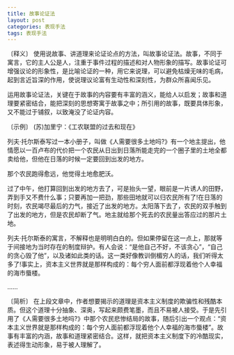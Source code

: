 ```yaml
---
title: 故事论证法
layout: post
categories: 表现手法
tags: 表现手法
---
```


〔释义〕 使用说故事、讲道理来论证论点的方法，叫故事论证法。故事，不同于寓言，它的主人公是人，注重于事件过程的描述和对人物形象的描写。故事论证可增强议论的形象性，是比喻论证的一种，用它来说理，可以避免枯燥无味的毛病，起到言近旨深的作用，使说理议论富有生动性和深刻性，为群众所喜闻乐见。

运用故事论证法，关键在于故事的内容要有丰富的涵义，能给人以启发；故事和道理要紧密结合，能把深刻的思想寄寓于故事之中；所引用的故事，既要具体形象，又不能过于铺叙，以致淹没了论证内容。

〔示例〕 (苏)加里宁：《工农联盟的过去和现在》

列夫·托尔斯泰写过一本小册子，叫做《人需要很多土地吗?》有一个地主提出，他情愿以一百卢布的代价把一个农民从日出到日落所能走完的一个圈子里的土地全都卖给他，但他在日落的时候一定要回到出发的地方。

那个农民跑得愈远，他觉得土地愈肥沃。

过了中午，他打算回到出发的地方去了，可是抬头一望，眼前是一片诱人的田野，弄到手又不费什么事；只要再加一把劲，那些田地就可以归农民所有了!在日落的时刻，农民竭尽最后的力气，接近了出发的地方。太阳落下去了，农民的双手触到了出发的地方，但是农民却断了气。地主就给那个死去的农民量出答应过的那片土地。

列夫·托尔斯泰的寓言，不解释也是明明白白的。但如果停留在这一点上，那就等于间接地为当时存在的制度辩护。有人会说：“是他自己不好，不该贪心”，“自己的贪心毁了他”，以及诸如此类的话。这一类好像教训倒楣穷人的话，我们听得太多了!事实上，资本主义世界就是那样构成的：每个穷人面前都浮现着他个人幸福的海市蜃楼。

……

〔简析〕 在上段文章中，作者想要揭示的道理是资本主义制度的欺骗性和残酷本质。但这个道理十分抽象、深奥，写起来颇费笔墨，而且不易被人接受。于是先引用了《人需要很多土地吗?》中那个农民悲惨结局的故事，随后引出一个观点：“资本主义世界就是那样构成的：每个穷人面前都浮现着他个人幸福的海市蜃楼”。故事有丰富的内涵，故事和道理紧密结合。这样，就把资本主义制度下的冷酷现实，表述得生动形象，易于被人理解了。 